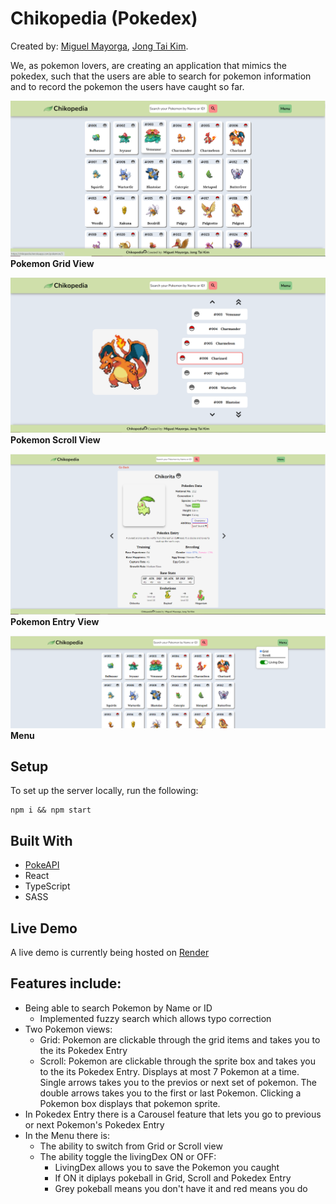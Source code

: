 # Chikopedia (Pokedex)

Created by:
<a class="link-formatter" href="https://github.com/madebymiguel" target="_blank"
              >Miguel Mayorga</a
            >,
<a class="link-formatter" href="https://github.com/warandstar" target="_blank"
              >Jong Tai Kim</a>.

We, as pokemon lovers, are creating an application that mimics the pokedex, such that the users are able to search for pokemon information and to record the pokemon the users have caught so far.

![pokemon grid view](./src/assets/readme/grid.PNG)
**Pokemon Grid View**

![pokemon scroll view](./src/assets/readme/scroll.PNG)
**Pokemon Scroll View**

![pokemon entry view](./src/assets/readme/entry.PNG)
**Pokemon Entry View**

![pokemon grid view](./src/assets/readme/menu.PNG)
**Menu**

## Setup

To set up the server locally, run the following:

```shell
npm i && npm start
```

## Built With

- [PokeAPI](https://pokeapi.co/)
- React
- TypeScript
- SASS

## Live Demo

A live demo is currently being hosted on [Render](https://chikopedia.onrender.com/)

## Features include:

- Being able to search Pokemon by Name or ID
  - Implemented fuzzy search which allows typo correction
- Two Pokemon views:
  - Grid: Pokemon are clickable through the grid items and takes you to the its Pokedex Entry
  - Scroll: Pokemon are clickable through the sprite box and takes you to the its Pokedex Entry. Displays at most 7 Pokemon at a time. Single arrows takes you to the previos or next set of pokemon. The double arrows takes you to the first or last Pokemon. Clicking a Pokemon box displays that pokemon sprite.
- In Pokedex Entry there is a Carousel feature that lets you go to previous or next Pokemon's Pokedex Entry
- In the Menu there is:
  - The ability to switch from Grid or Scroll view
  - The ability toggle the livingDex ON or OFF:
    - LivingDex allows you to save the Pokemon you caught
    - If ON it diplays pokeball in Grid, Scroll and Pokedex Entry
    - Grey pokeball means you don't have it and red means you do
